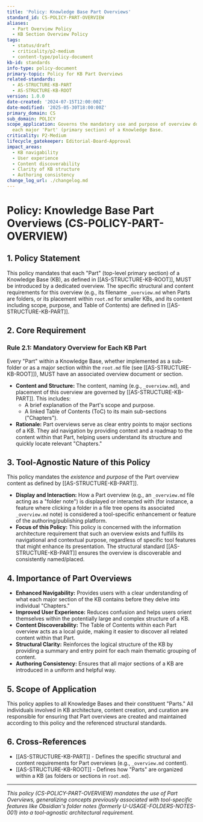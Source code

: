 ```yaml
---
title: 'Policy: Knowledge Base Part Overviews'
standard_id: CS-POLICY-PART-OVERVIEW
aliases:
  - Part Overview Policy
  - KB Section Overview Policy
tags:
  - status/draft
  - criticality/p2-medium
  - content-type/policy-document
kb-id: standards
info-type: policy-document
primary-topic: Policy for KB Part Overviews
related-standards:
  - AS-STRUCTURE-KB-PART
  - AS-STRUCTURE-KB-ROOT
version: 1.0.0
date-created: '2024-07-15T12:00:00Z'
date-modified: '2025-05-30T18:00:00Z'
primary_domain: CS
sub_domain: POLICY
scope_application: Governs the mandatory use and purpose of overview documents for
  each major 'Part' (primary section) of a Knowledge Base.
criticality: P2-Medium
lifecycle_gatekeeper: Editorial-Board-Approval
impact_areas:
  - KB navigability
  - User experience
  - Content discoverability
  - Clarity of KB structure
  - Authoring consistency
change_log_url: ./changelog.md
---
```

# Policy: Knowledge Base Part Overviews (CS-POLICY-PART-OVERVIEW)

## 1. Policy Statement

This policy mandates that each "Part" (top-level primary section) of a Knowledge Base (KB), as defined in [[AS-STRUCTURE-KB-ROOT]], MUST be introduced by a dedicated overview. The specific structural and content requirements for this overview (e.g., its filename `_overview.md` when Parts are folders, or its placement within `root.md` for smaller KBs, and its content including scope, purpose, and Table of Contents) are defined in [[AS-STRUCTURE-KB-PART]].

## 2. Core Requirement

### Rule 2.1: Mandatory Overview for Each KB Part
Every "Part" within a Knowledge Base, whether implemented as a sub-folder or as a major section within the `root.md` file (see [[AS-STRUCTURE-KB-ROOT]]), MUST have an associated overview document or section.
*   **Content and Structure:** The content, naming (e.g., `_overview.md`), and placement of this overview are governed by [[AS-STRUCTURE-KB-PART]]. This includes:
    *   A brief explanation of the Part's scope and purpose.
    *   A linked Table of Contents (ToC) to its main sub-sections ("Chapters").
*   **Rationale:** Part overviews serve as clear entry points to major sections of a KB. They aid navigation by providing context and a roadmap to the content within that Part, helping users understand its structure and quickly locate relevant "Chapters."

## 3. Tool-Agnostic Nature of this Policy

This policy mandates the *existence* and *purpose* of the Part overview content as defined by [[AS-STRUCTURE-KB-PART]].
*   **Display and Interaction:** How a Part overview (e.g., an `_overview.md` file acting as a "folder note") is displayed or interacted with (for instance, a feature where clicking a folder in a file tree opens its associated `_overview.md` note) is considered a tool-specific enhancement or feature of the authoring/publishing platform.
*   **Focus of this Policy:** This policy is concerned with the information architecture requirement that such an overview exists and fulfills its navigational and contextual purpose, regardless of specific tool features that might enhance its presentation. The structural standard [[AS-STRUCTURE-KB-PART]] ensures the overview is discoverable and consistently named/placed.

## 4. Importance of Part Overviews

*   **Enhanced Navigability:** Provides users with a clear understanding of what each major section of the KB contains before they delve into individual "Chapters."
*   **Improved User Experience:** Reduces confusion and helps users orient themselves within the potentially large and complex structure of a KB.
*   **Content Discoverability:** The Table of Contents within each Part overview acts as a local guide, making it easier to discover all related content within that Part.
*   **Structural Clarity:** Reinforces the logical structure of the KB by providing a summary and entry point for each main thematic grouping of content.
*   **Authoring Consistency:** Ensures that all major sections of a KB are introduced in a uniform and helpful way.

## 5. Scope of Application

This policy applies to all Knowledge Bases and their constituent "Parts." All individuals involved in KB architecture, content creation, and curation are responsible for ensuring that Part overviews are created and maintained according to this policy and the referenced structural standards.

## 6. Cross-References
- [[AS-STRUCTURE-KB-PART]] - Defines the specific structural and content requirements for Part overviews (e.g., `_overview.md` content).
- [[AS-STRUCTURE-KB-ROOT]] - Defines how "Parts" are organized within a KB (as folders or sections in `root.md`).

---
*This policy (CS-POLICY-PART-OVERVIEW) mandates the use of Part Overviews, generalizing concepts previously associated with tool-specific features like Obsidian's folder notes (formerly U-USAGE-FOLDERS-NOTES-001) into a tool-agnostic architectural requirement.*
